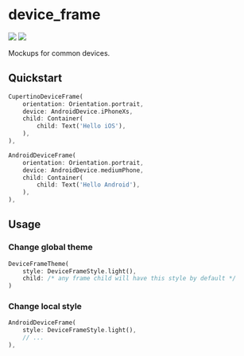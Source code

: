 # device_frame

<p>
  <a href="https://pub.dartlang.org/packages/device_frame"><img src="https://img.shields.io/pub/v/device_frame.svg"></a>
  <a href="https://www.buymeacoffee.com/aloisdeniel">
    <img src="https://img.shields.io/badge/$-donate-ff69b4.svg?maxAge=2592000&amp;style=flat">
  </a>
</p>

Mockups for common devices.

## Quickstart

```dart
CupertinoDeviceFrame(
    orientation: Orientation.portrait,
    device: AndroidDevice.iPhoneXs,
    child: Container(
        child: Text('Hello iOS'),
    ),
),
```

```dart
AndroidDeviceFrame(
    orientation: Orientation.portrait,
    device: AndroidDevice.mediumPhone,
    child: Container(
        child: Text('Hello Android'),
    ),
),
```

## Usage

### Change global theme

```dart
DeviceFrameTheme(
    style: DeviceFrameStyle.light(),
    child: /* any frame child will have this style by default */
)
```

### Change local style

```dart
AndroidDeviceFrame(
    style: DeviceFrameStyle.light(),
    // ...
),
```